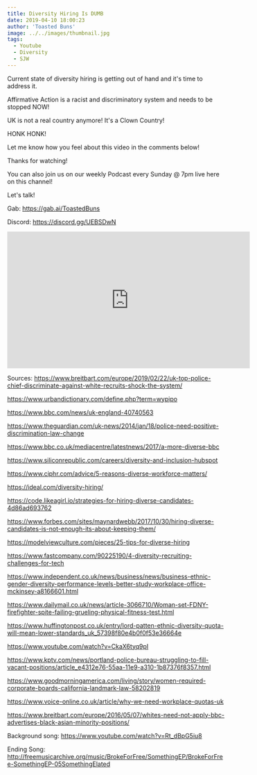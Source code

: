```yaml
---
title: Diversity Hiring Is DUMB
date: 2019-04-10 18:00:23
author: 'Toasted Buns'
image: ../../images/thumbnail.jpg
tags:
  - Youtube
  - Diversity
  - SJW
---
```


Current state of diversity hiring is getting out of hand and it's time to address it.

Affirmative Action is a racist and discriminatory system and needs to be stopped NOW!

UK is not a real country anymore! It's a Clown Country!

HONK HONK!

Let me know how you feel about this video in the comments below!

Thanks for watching!
<script async src="//pagead2.googlesyndication.com/pagead/js/adsbygoogle.js"></script><ins class="adsbygoogle" style="display:block; text-align:center;"  data-ad-layout="in-article"  data-ad-format="fluid"  data-ad-client="ca-pub-2164900147810573"  data-ad-slot="8817307412"></ins><script>(adsbygoogle = window.adsbygoogle || []).push({});</script>
You can also join us on our weekly Podcast every Sunday @ 7pm live here on this channel!

Let's talk!

Gab: https://gab.ai/ToastedBuns

Discord: https://discord.gg/UEBSDwN

<iframe width="560" height="315" src="https://www.youtube.com/embed/QSMKDoye0yI" frameborder="0" allow="accelerometer; autoplay; encrypted-media; gyroscope; picture-in-picture" allowfullscreen></iframe>

Sources:
https://www.breitbart.com/europe/2019/02/22/uk-top-police-chief-discriminate-against-white-recruits-shock-the-system/

https://www.urbandictionary.com/define.php?term=wypipo

https://www.bbc.com/news/uk-england-40740563

https://www.theguardian.com/uk-news/2014/jan/18/police-need-positive-discrimination-law-change

https://www.bbc.co.uk/mediacentre/latestnews/2017/a-more-diverse-bbc

https://www.siliconrepublic.com/careers/diversity-and-inclusion-hubspot

https://www.ciphr.com/advice/5-reasons-diverse-workforce-matters/

https://ideal.com/diversity-hiring/

https://code.likeagirl.io/strategies-for-hiring-diverse-candidates-4d86ad693762

https://www.forbes.com/sites/maynardwebb/2017/10/30/hiring-diverse-candidates-is-not-enough-its-about-keeping-them/

https://modelviewculture.com/pieces/25-tips-for-diverse-hiring

https://www.fastcompany.com/90225190/4-diversity-recruiting-challenges-for-tech

https://www.independent.co.uk/news/business/news/business-ethnic-gender-diversity-performance-levels-better-study-workplace-office-mckinsey-a8166601.html

https://www.dailymail.co.uk/news/article-3066710/Woman-set-FDNY-firefighter-spite-failing-grueling-physical-fitness-test.html

https://www.huffingtonpost.co.uk/entry/lord-patten-ethnic-diversity-quota-will-mean-lower-standards_uk_57398f80e4b0f0f53e36664e

https://www.youtube.com/watch?v=CkaX6tyq9pI

https://www.kptv.com/news/portland-police-bureau-struggling-to-fill-vacant-positions/article_e4312e76-55aa-11e9-a310-1b87376f8357.html

https://www.goodmorningamerica.com/living/story/women-required-corporate-boards-california-landmark-law-58202819

https://www.voice-online.co.uk/article/why-we-need-workplace-quotas-uk

https://www.breitbart.com/europe/2016/05/07/whites-need-not-apply-bbc-advertises-black-asian-minority-positions/

Background song: https://www.youtube.com/watch?v=Rt_dBpG5iu8

Ending Song: http://freemusicarchive.org/music/BrokeForFree/SomethingEP/BrokeForFree-SomethingEP-05SomethingElated
